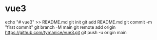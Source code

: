 # vue3


echo "# vue3" >> README.md
git init
git add README.md
git commit -m "first commit"
git branch -M main
git remote add origin https://github.com/tymanice/vue3.git
git push -u origin main
